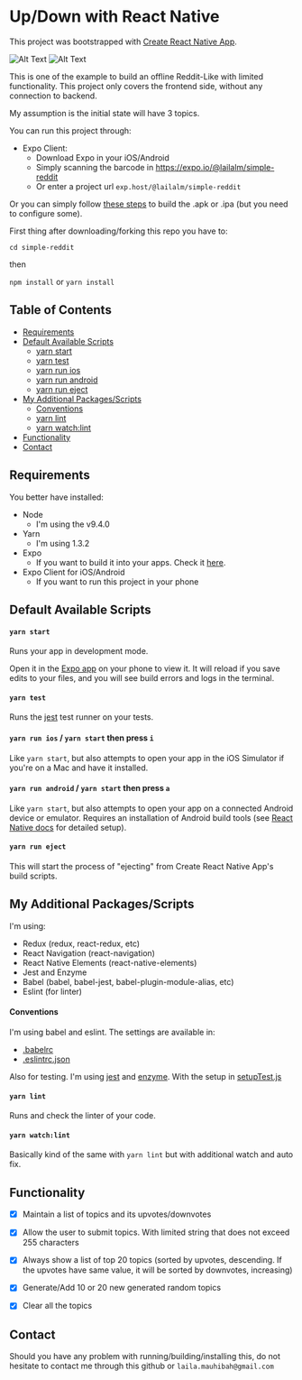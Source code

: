 # Up/Down with React Native

This project was bootstrapped with [Create React Native App](https://github.com/react-community/create-react-native-app).

![Alt Text](https://media.giphy.com/media/26gN2oGjNXxn8QVXi/giphy.gif)
![Alt Text](https://media.giphy.com/media/3oFzmaZck0fRexItMY/giphy.gif)

This is one of the example to build an offline Reddit-Like with limited functionality. This project only covers the frontend side, without any connection to backend.

My assumption is the initial state will have 3 topics.

You can run this project through:
- Expo Client:
  - Download Expo in your iOS/Android
  - Simply scanning the barcode in https://expo.io/@lailalm/simple-reddit
  - Or enter a project url `exp.host/@lailalm/simple-reddit`

Or you can simply follow [these steps](https://docs.expo.io/versions/latest/guides/building-standalone-apps.html) to build the .apk or .ipa (but you need to configure some).

First thing after downloading/forking this repo you have to:


`cd simple-reddit`

then

`npm install` or `yarn install`


## Table of Contents
* [Requirements](#requirements)
* [Default Available Scripts](#available-scripts)
  * [yarn start](#yarn-start)
  * [yarn test](#npm-test)
  * [yarn run ios](#npm-run-ios)
  * [yarn run android](#npm-run-android)
  * [yarn run eject](#npm-run-eject)
* [My Additional Packages/Scripts](#additional-packages)
  * [Conventions](#convention)
  * [yarn lint](#lint)
  * [yarn watch:lint](#watch-lint)
* [Functionality](#functionality)
* [Contact](#contact)

## Requirements
You better have installed:
- Node
  - I'm using the v9.4.0
- Yarn
  - I'm using 1.3.2
- Expo
  - If you want to build it into your apps. Check it [here](https://docs.expo.io/versions/latest/guides/building-standalone-apps.html).
- Expo Client for iOS/Android
  - If you want to run this project in your phone


## Default Available Scripts

#### `yarn start`

Runs your app in development mode.

Open it in the [Expo app](https://expo.io) on your phone to view it. It will reload if you save edits to your files, and you will see build errors and logs in the terminal.

#### `yarn test`

Runs the [jest](https://github.com/facebook/jest) test runner on your tests.

#### `yarn run ios` / `yarn start` then press `i`

Like `yarn start`, but also attempts to open your app in the iOS Simulator if you're on a Mac and have it installed.

#### `yarn run android`  / `yarn start` then press `a`

Like `yarn start`, but also attempts to open your app on a connected Android device or emulator. Requires an installation of Android build tools (see [React Native docs](https://facebook.github.io/react-native/docs/getting-started.html) for detailed setup).

#### `yarn run eject`

This will start the process of "ejecting" from Create React Native App's build scripts.

## My Additional Packages/Scripts
I'm using:
- Redux (redux, react-redux, etc)
- React Navigation (react-navigation)
- React Native Elements (react-native-elements)
- Jest and Enzyme
- Babel (babel, babel-jest, babel-plugin-module-alias, etc)
- Eslint (for linter)

#### Conventions
I'm using babel and eslint. The settings are available in:
- [.babelrc](https://github.com/lailalm/simple-reddit/blob/master/.babelrc)
- [.eslintrc.json](https://github.com/lailalm/simple-reddit/blob/master/.eslintrc.json)

Also for testing. I'm using [jest](https://facebook.github.io/jest/) and [enzyme](http://airbnb.io/enzyme/). With the setup in [setupTest.js](https://github.com/lailalm/simple-reddit/blob/master/setupTest.js)

#### `yarn lint`
Runs and check the linter of your code.

#### `yarn watch:lint`
Basically kind of the same with `yarn lint` but with additional watch and auto fix.

## Functionality
- [x] Maintain a list of topics and its upvotes/downvotes
- [x] Allow the user to submit topics. With limited string that does not exceed 255 characters
- [x] Always show a list of top 20 topics (sorted by upvotes, descending. If the upvotes have same value, it will be sorted by downvotes, increasing)
- [x] Generate/Add 10 or 20 new generated random topics
- [x] Clear all the topics


## Contact
Should you have any problem with running/building/installing this, do not hesitate to contact me through this github or `laila.mauhibah@gmail.com`
